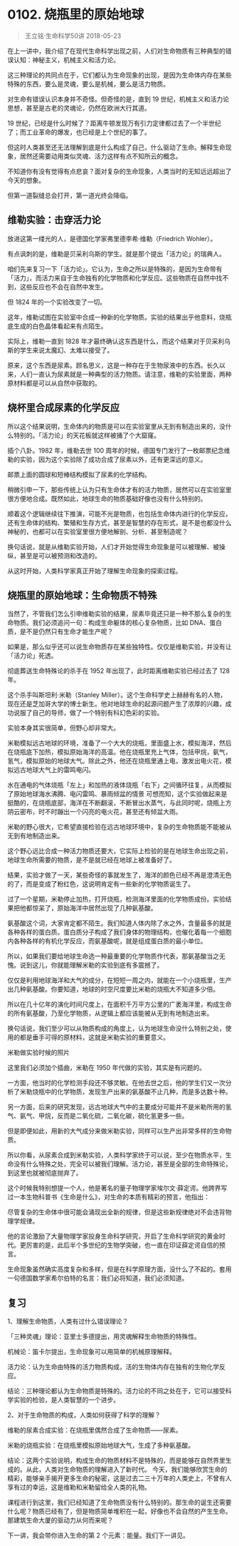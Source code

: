 # 0102. 烧瓶里的原始地球
> 王立铭·生命科学50讲
2018-05-23

在上一讲中，我介绍了在现代生命科学出现之前，人们对生命物质有三种典型的错误认知：神秘主义，机械主义和活力论。

这三种理论的共同点在于，它们都认为生命现象的出现，是因为生命体内存在某些特殊的东西，要么是灵魂，要么是机械，要么是活力物质。

对生命有错误认识本身并不奇怪。但奇怪的是，直到 19 世纪，机械主义和活力论思想，甚至是古老的灵魂论，仍然在欧洲大行其道。

19 世纪，已经是什么时候了？距离牛顿发现万有引力定律都过去了一个半世纪了；而工业革命的爆发，也已经是上个世纪的事了。

但这时人类甚至还无法理解到底是什么构成了自己，什么驱动了生命。解释生命现象，居然还需要动用类似灵魂、活力这样有点不知所云的概念。

不知道你有没有觉得有点悲哀？面对复杂的生命现象，人类当时的无知远远超出了今天的想象。

但第一道裂缝总会打开，第一道光终会降临。

## 维勒实验：击穿活力论
放进这第一缕光的人，是德国化学家弗里德李希·维勒（Friedrich Wohler）。

有点讽刺的是，维勒是贝采利乌斯的学生。就是那个提出「活力论」的瑞典人。

咱们先来复习一下「活力论」。它认为，生命之所以是特殊的，是因为生命带有「活力」，而活力来自于生命独有的化学物质和化学反应。这些物质在自然中找不到，这些反应也不会在自然中发生。

但 1824 年的一个实验改变了一切。

这年，维勒试图在实验室中合成一种新的化学物质。实验的结果出乎他意料，烧瓶底生成的白色晶体看起来有点陌生。

实际上，维勒一直到 1828 年才最终确认这东西是什么，而这个结果对于贝采利乌斯的学生来说太魔幻、太难以接受了。

原来，这个东西是尿素。顾名思义，这是一种存在于生物尿液中的东西。长久以来，人们一直认为尿素就是一种典型的活力物质。请注意，维勒的实验里面，两种原材料都是可以从自然中获取的。

## 烧杯里合成尿素的化学反应
所以这个结果说明，生命体内的物质是可以在实验室里从无到有制造出来的，没什么特别的。「活力论」的天花板就这样被捅了个大窟窿。

插个八卦。1982 年，维勒去世 100 周年的时候，德国专门发行了一枚邮票纪念维勒的实验，因为这个实验除了成功合成了尿素以外，还有更深远的意义。

邮票上面的圆球和短棒结构模拟了尿素的化学结构。

稍微引申一下，那些传统上认为只有生命体才有的活力物质，居然可以在实验室里很方便地合成。既然如此，地球生命的物质基础好像也没有什么特别的。

顺着这个逻辑继续往下推演，可能不光是物质，也包括生命体内进行的化学反应，还有生命体的结构、繁殖和生存方式，甚至是智慧的存在形式，是不是也都没什么神秘的，也都可以在实验室里很方便地解剖、分析、甚至制造呢？

换句话说，就是从维勒实验开始，人们才开始觉得生命现象是可以被理解、被操纵，甚至是可以被预测和改造的。

从这时开始，人类科学家真正开始了理解生命现象的探索过程。

## 烧瓶里的原始地球：生命物质不特殊
当然了，不管我们怎么引申维勒实验的结果，尿素毕竟还只是一种不那么复杂的生命物质。我们必须追问一句：构成生命躯体的核心复杂物质，比如 DNA、蛋白质，是不是仍然只有生命才能生产呢？

如果是，那么似乎还可以说生命物质存在某些独特性。仅仅是维勒实验，并没有让「活力论」死透。

彻底葬送生命特殊论的杀手在 1952 年出现了，此时距离维勒实验已经过去了 128 年。

这个杀手叫斯坦利·米勒（Stanley Miller）。这个生命科学史上赫赫有名的人物，现在还是芝加哥大学的博士新生。他对地球生命的起源问题产生了浓厚的兴趣，成功说服了自己的导师，做了一个特别有科幻色彩的实验。

实验本身其实很简单，但野心却非常大。

米勒模拟远古地球的环境，准备了一个大大的烧瓶，里面盛上水，模拟海洋，然后在烧瓶底下加热，模拟原始海洋的高温。他在烧瓶里充上气体，包括甲烷，氨气，氢气，模拟原始的地球大气。除此之外，他还在烧瓶里通上电，激发出电火花，模拟远古地球大气上的雷鸣电闪。



水在通电的气体烧瓶「左上」和加热的液体烧瓶「右下」之间循环往复，从而模拟了原始地球海水沸腾、电闪雷鸣、暴雨倾盆的情景
可想而知，这个实验做起来是挺酷的，在烧瓶底部，海洋在不断翻滚，不断冒出水蒸气，与此同时呢，烧瓶上方阴云密布，时不时蹦出一个闪亮的电火花，甚至还有倾盆大雨。

米勒的野心很大，它希望直接检验在远古地球环境中，复杂的生命物质能不能被从无到有地制造出来。

这个野心远比合成一种活力物质还要大，它实际上检验的是在地球生命出现之前，地球生命所需要的物质，是不是就已经在地球上被准备好了。

结果，实验才做了一天，某些奇怪的事就发生了，海洋的颜色已经不再是澄清无色的了，而是变成了粉红色，这说明肯定有一些新的化学物质诞生了。

过了一个星期，米勒停止加热，打开烧瓶，检测海洋里面的化学物质成份。实验结果把他都惊呆了，原始海洋中居然出现了几种氨基酸。

氨基酸这个词，大家肯定都不陌生。我们知道人体内除了水之外，含量最多的就是各种各样的蛋白质。蛋白质分子构成了我们身体的物理结构，也催化着每一个细胞内各种各样的有机化学反应，而氨基酸呢，就是组成蛋白质的最小单位。

所以，如果我们要给地球生命选一种最重要的化学物质作代表，那氨基酸当之无愧。说到这儿，你就能理解米勒的实验到底有多震撼了。

仅仅是利用地球海洋和大气的成分，在短短一周之内，就能在一个小烧瓶里，生产出几种氨基酸。你要知道，地球的时空尺度要比米勒的烧瓶大不知道多少倍。

所以在几十亿年的演化时间尺度上，在面积千万平方公里的广袤海洋里，构成生命的所有氨基酸，乃至化学物质，从逻辑上都应该能被从无到有地制造出来。

换句话说，我们至少可以从物质构成的角度上，认为地球生命没什么特别之处，使用的都是垂手可得的原材料，这就是米勒实验的重要意义。



米勒做实验时候的照片

这里我们必须加个插曲，米勒在 1950 年代做的实验，其实是有问题的。

一方面，他当时的化学检测手段还不够灵敏。在他去世之后，他的学生们又一次分析了米勒烧瓶中的化学物质，发现生产出来的氨基酸不止几种，而是多达数十种。

另一方面，后来的研究发现，远古地球大气中的主要成分可能并不是米勒所用的氢气、氨气、甲烷，反而是二氧化硫，二氧化碳，硫化氢更多一些。

但是即便如此，用新的大气成分来做米勒实验，同样可以生产出非常多样的生命物质。

所以你看，从尿素合成到米勒实验，人类科学家终于可以说，至少在物质水平，生命没有什么特殊之处，完全可以被我们理解。活力论，甚至是全部的生命特殊论，到这里也就被彻底抛弃了。

这个时候我特别想提一个人，他是著名的量子物理学家埃尔文·薛定谔。他跨界写过一本生物科普书《生命是什么》，对生命的本质有精彩的预言，他指出：

尽管复杂的生命体中很可能会涌现出全新的规律，但是这些新规律绝对不会违背物理学规律。

他的言论激励了大量物理学家投身生命科学研究，开启了生命科学研究的黄金时代。更厉害的是，此后半个多世纪的生物学突破，也一直在印证薛定谔自信的预言。

生命现象虽然确实高度复杂和多样，但是在科学原理方面，没什么了不起的。套用一句德国数学家希尔伯特的名言：我们必将知道，我们必须知道。

## 复习
1、理解生命物质，人类有过什么错误理论？

「三种灵魂」理论：亚里士多德提出，用灵魂解释生命物质的特殊性。

机械论：笛卡尔提出，生命现象可以用简单的机械原理解释。

活力论：认为生命由特殊的活力物质构成，活的生物体内存在独有的生物化学反应。

结论：三种理论都认为生命物质是特殊的。活力论的不同之处在于，它可以接受科学实验的检验，是人类智慧的一个进步。

2、对于生命物质的构成，人类如何获得了科学的理解？

维勒的尿素合成实验：在烧瓶里偶然合成了生命物质——尿素。

米勒的烧瓶实验：在烧瓶里模拟原始地球大气，生成了多种氨基酸。

结论：这两个实验说明，构成生命的物质材料不是特殊的，而是能够在自然界里生成的。从此，人类对生命物质的理解进入了新时代。
今天，我们能够欣赏生命的精彩，能够亲手揭开更多生命的秘密，这是过去二三十万年的人类史上，不曾有人享有过的幸运，这是维勒和米勒留给全人类的礼物。

课程进行到这里，我们已经知道了生命物质没有什么特别的。那生命的诞生还需要什么呢？物质已经有了，但是物质简单堆积在一起，好像也不会自然的产生生命。那建筑生命大厦的驱动力从何而来呢？

下一讲，我会带你进入生命的第 2 个元素：能量。我们下一讲见。



